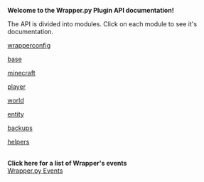 **Welcome to the Wrapper.py Plugin API documentation!**

The API is divided into modules.  Click on each module to see it's documentation.


[wrapperconfig](/documentation/wrapperconfig.rst)

[base](/documentation/base.rst)

[minecraft](/documentation/minecraft.rst)

[player](/documentation/player.rst)

[world](/documentation/world.rst)

[entity](/documentation/entity.rst)

[backups](/documentation/backups.rst)

[helpers](/documentation/helpers.rst)

<br>**Click here for a list of Wrapper's events**<br>[Wrapper.py Events](/documentation/events.rst)<br>
